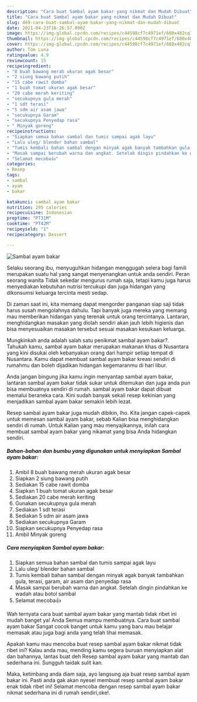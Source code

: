 ```yaml
---
description: "Cara buat Sambal ayam bakar yang nikmat dan Mudah Dibuat"
title: "Cara buat Sambal ayam bakar yang nikmat dan Mudah Dibuat"
slug: 469-cara-buat-sambal-ayam-bakar-yang-nikmat-dan-mudah-dibuat
date: 2021-04-23T16:26:57.090Z
image: https://img-global.cpcdn.com/recipes/c44598cf7c4971ef/680x482cq70/sambal-ayam-bakar-foto-resep-utama.jpg
thumbnail: https://img-global.cpcdn.com/recipes/c44598cf7c4971ef/680x482cq70/sambal-ayam-bakar-foto-resep-utama.jpg
cover: https://img-global.cpcdn.com/recipes/c44598cf7c4971ef/680x482cq70/sambal-ayam-bakar-foto-resep-utama.jpg
author: Tom Luna
ratingvalue: 4.9
reviewcount: 15
recipeingredient:
- "8 buah bawang merah ukuran agak besar"
- "2 siung bawang putih"
- "15 cabe rawit domba"
- "1 buah tomat ukuran agak besar"
- "20 cabe merah keriting"
- "secukupnya gula merah"
- "1 sdt terasi"
- "5 sdm air asam jawa"
- "secukupnya Garam"
- "secukupnya Penyedap rasa"
- " Minyak goreng"
recipeinstructions:
- "Siapkan semua bahan sambal dan tumis sampai agak layu"
- "Lalu uleg/ blender bahan sambal"
- "Tumis kembali bahan sambal dengan minyak agak banyak tambahkan gula, terasi, garam, air asam dan penyedap rasa"
- "Masak sampai berubah warna dan angkat. Setelah dingin pindahkan ke wadah atau botol sambal"
- "Selamat mecoba👍"
categories:
- Resep
tags:
- sambal
- ayam
- bakar

katakunci: sambal ayam bakar 
nutrition: 295 calories
recipecuisine: Indonesian
preptime: "PT31M"
cooktime: "PT42M"
recipeyield: "1"
recipecategory: Dessert

---
```



![Sambal ayam bakar](https://img-global.cpcdn.com/recipes/c44598cf7c4971ef/680x482cq70/sambal-ayam-bakar-foto-resep-utama.jpg)

Selaku seorang ibu, menyuguhkan hidangan menggugah selera bagi famili merupakan suatu hal yang sangat menyenangkan untuk anda sendiri. Peran seorang  wanita Tidak sekedar mengurus rumah saja, tetapi kamu juga harus menyediakan kebutuhan nutrisi tercukupi dan juga hidangan yang dikonsumsi keluarga tercinta mesti sedap.

Di zaman  saat ini, kita memang dapat mengorder panganan siap saji tidak harus susah mengolahnya dahulu. Tapi banyak juga mereka yang memang mau memberikan hidangan yang terenak untuk orang tercintanya. Lantaran, menghidangkan masakan yang diolah sendiri akan jauh lebih higienis dan bisa menyesuaikan masakan tersebut sesuai masakan kesukaan keluarga. 



Mungkinkah anda adalah salah satu penikmat sambal ayam bakar?. Tahukah kamu, sambal ayam bakar merupakan makanan khas di Nusantara yang kini disukai oleh kebanyakan orang dari hampir setiap tempat di Nusantara. Kamu dapat membuat sambal ayam bakar kreasi sendiri di rumahmu dan boleh dijadikan hidangan kegemaranmu di hari libur.

Anda jangan bingung jika kamu ingin menyantap sambal ayam bakar, lantaran sambal ayam bakar tidak sukar untuk ditemukan dan juga anda pun bisa membuatnya sendiri di rumah. sambal ayam bakar dapat dibuat memalui beraneka cara. Kini sudah banyak sekali resep kekinian yang menjadikan sambal ayam bakar semakin lebih lezat.

Resep sambal ayam bakar juga mudah dibikin, lho. Kita jangan capek-capek untuk memesan sambal ayam bakar, sebab Kalian bisa menghidangkan sendiri di rumah. Untuk Kalian yang mau menyajikannya, inilah cara membuat sambal ayam bakar yang nikamat yang bisa Anda hidangkan sendiri.

<!--inarticleads1-->

##### Bahan-bahan dan bumbu yang digunakan untuk menyiapkan Sambal ayam bakar:

1. Ambil 8 buah bawang merah ukuran agak besar
1. Siapkan 2 siung bawang putih
1. Sediakan 15 cabe rawit domba
1. Siapkan 1 buah tomat ukuran agak besar
1. Sediakan 20 cabe merah keriting
1. Gunakan secukupnya gula merah
1. Sediakan 1 sdt terasi
1. Sediakan 5 sdm air asam jawa
1. Sediakan secukupnya Garam
1. Siapkan secukupnya Penyedap rasa
1. Ambil  Minyak goreng




<!--inarticleads2-->

##### Cara menyiapkan Sambal ayam bakar:

1. Siapkan semua bahan sambal dan tumis sampai agak layu
1. Lalu uleg/ blender bahan sambal
1. Tumis kembali bahan sambal dengan minyak agak banyak tambahkan gula, terasi, garam, air asam dan penyedap rasa
1. Masak sampai berubah warna dan angkat. Setelah dingin pindahkan ke wadah atau botol sambal
1. Selamat mecoba👍




Wah ternyata cara buat sambal ayam bakar yang mantab tidak ribet ini mudah banget ya! Anda Semua mampu membuatnya. Cara buat sambal ayam bakar Sangat cocok banget untuk kamu yang baru mau belajar memasak atau juga bagi anda yang telah lihai memasak.

Apakah kamu mau mencoba buat resep sambal ayam bakar nikmat tidak ribet ini? Kalau anda mau, mending kamu segera buruan menyiapkan alat dan bahannya, lantas buat deh Resep sambal ayam bakar yang mantab dan sederhana ini. Sungguh taidak sulit kan. 

Maka, ketimbang anda diam saja, ayo langsung aja buat resep sambal ayam bakar ini. Pasti anda gak akan nyesel membuat resep sambal ayam bakar enak tidak ribet ini! Selamat mencoba dengan resep sambal ayam bakar nikmat sederhana ini di rumah sendiri,oke!.

